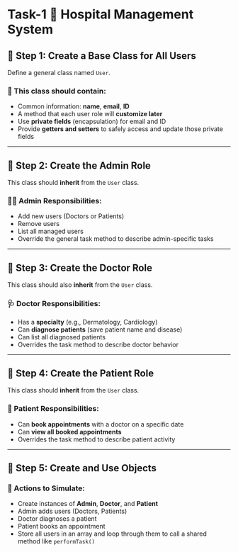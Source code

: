 # Task-1 🏥 Hospital Management System

## 🔹 Step 1: Create a Base Class for All Users

Define a general class named `User`.

### 👤 This class should contain:

- Common information: **name**, **email**, **ID**
- A method that each user role will **customize later**
- Use **private fields** (encapsulation) for email and ID
- Provide **getters and setters** to safely access and update those private fields

---

## 🔹 Step 2: Create the Admin Role

This class should **inherit** from the `User` class.

### 👩‍💼 Admin Responsibilities:

- Add new users (Doctors or Patients)
- Remove users
- List all managed users
- Override the general task method to describe admin-specific tasks

---

## 🔹 Step 3: Create the Doctor Role

This class should also **inherit** from the `User` class.

### 🩺 Doctor Responsibilities:

- Has a **specialty** (e.g., Dermatology, Cardiology)
- Can **diagnose patients** (save patient name and disease)
- Can list all diagnosed patients
- Overrides the task method to describe doctor behavior

---

## 🔹 Step 4: Create the Patient Role

This class should **inherit** from the `User` class.

### 👤 Patient Responsibilities:

- Can **book appointments** with a doctor on a specific date
- Can **view all booked appointments**
- Overrides the task method to describe patient activity

---

## 🔹 Step 5: Create and Use Objects

### 🎯 Actions to Simulate:

- Create instances of **Admin**, **Doctor**, and **Patient**
- Admin adds users (Doctors, Patients)
- Doctor diagnoses a patient
- Patient books an appointment
- Store all users in an array and loop through them to call a shared method like `performTask()`

